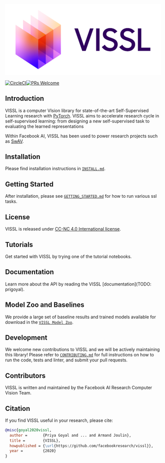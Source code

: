 <img src=".github/logo/Logo_Color_Light_BG.png" width="900"/>

[![CircleCI](https://circleci.com/gh/facebookresearch/vissl.svg?style=svg&circle-token=f15ded7b718589ad3f150355e1c37f8e74516019)](https://circleci.com/gh/facebookresearch/vissl)[![PRs Welcome](https://img.shields.io/badge/PRs-welcome-brightgreen.svg)](https://github.com/facebookresearch/vissl/blob/master/.github/CONTRIBUTING.md)

## Introduction
VISSL is a computer VIsion library for state-of-the-art Self-Supervised Learning research with [PyTorch](https://pytorch.org). VISSL aims to accelerate research cycle in self-supervised learning: from designing a new self-supervised task to evaluating the learned representations

Within Facebook AI, VISSL has been used to power research projects such as [SwAV](https://arxiv.org/abs/1906.02739).

## Installation

Please find installation instructions in [`INSTALL.md`](INSTALL.md).

## Getting Started

After installation, please see [`GETTING_STARTED.md`](GETTING_STARTED.md) for how to run various ssl tasks.

## License

VISSL is released under [CC-NC 4.0 International license](LICENSE).

## Tutorials

Get started with VISSL by trying one of the tutorial notebooks.

## Documentation

Learn more about the API by reading the VISSL [documentation](TODO: prigoyal).

## Model Zoo and Baselines
We provide a large set of baseline results and trained models available for download in the [`VISSL Model Zoo`](MODEL_ZOO.md).

## Development

We welcome new contributions to VISSL and we will be actively maintaining this library! Please refer to [`CONTRIBUTING.md`](./.github/CONTRIBUTING.md) for full instructions on how to run the code, tests and linter, and submit your pull requests.

## Contributors

VISSL is written and maintained by the Facebook AI Research Computer Vision Team.

## Citation

If you find VISSL useful in your research, please cite:

```bibtex
@misc{goyal2020vissl,
  author =       {Priya Goyal and ... and Armand Joulin},
  title =        {VISSL},
  howpublished = {\url{https://github.com/facebookresearch/vissl}},
  year =         {2020}
}
```

